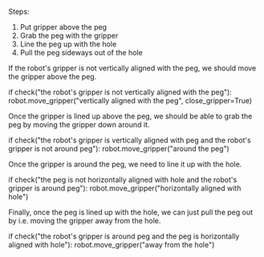 

Steps:
  1. Put gripper above the peg
  2. Grab the peg with the gripper 
  3. Line the peg up with the hole
  4. Pull the peg sideways out of the hole

If the robot's gripper is not vertically aligned with the peg, we should move the gripper above the peg.

if check("the robot's gripper is not vertically aligned with the peg"):
    robot.move_gripper("vertically aligned with the peg", close_gripper=True)

Once the gripper is lined up above the peg, we should be able to grab the peg by moving the gripper down around it.

if check("the robot's gripper is vertically aligned with peg and the robot's gripper is not around peg"):
    robot.move_gripper("around the peg")

Once the gripper is around the peg, we need to line it up with the hole.

if check("the peg is not horizontally aligned with hole and the robot's gripper is around peg"):
    robot.move_gripper("horizontally aligned with hole")

Finally, once the peg is lined up with the hole, we can just pull the peg out by i.e. moving the gripper away from the hole.

if check("the robot's gripper is around peg and the peg is horizontally aligned with hole"):
    robot.move_gripper("away from the hole")